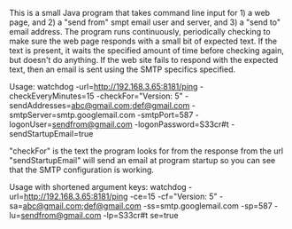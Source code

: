 This is a small Java program that takes command line input for 1) a web page, and 2) a "send from" smpt email user and server, and 3) a "send to" email address.  The program runs continuously, periodically checking to make sure the web page responds with a small bit of expected text.  If the text is present, it waits the specified amount of time before checking again, but doesn't do anything.  If the web site fails to respond with the expected text, then an email is sent using the SMTP specifics specified.

Usage:
watchdog -url=http://192.168.3.65:8181/ping -checkEveryMinutes=15 -checkFor="Version: 5" -sendAddresses=abc@gmail.com;def@gmail.com -smtpServer=smtp.googlemail.com -smtpPort=587 -logonUser=sendfrom@gmail.com -logonPassword=S33cr#t -sendStartupEmail=true

"checkFor" is the text the program looks for from the response from the url
"sendStartupEmail" will send an email at program startup so you can see that the SMTP configuration is working.

Usage with shortened argument keys:
watchdog -url=http://192.168.3.65:8181/ping -ce=15 -cf="Version: 5" -sa=abc@gmail.com;def@gmail.com -ss=smtp.googlemail.com -sp=587 -lu=sendfrom@gmail.com -lp=S33cr#t se=true
